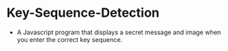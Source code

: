 # Key-Sequence-Detection

- A Javascript program that displays a secret message and image when you enter the correct key sequence.
